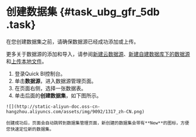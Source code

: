# 创建数据集 {#task_ubg_gfr_5db .task}

在您创建数据集之前，请确保数据源已经成功添加或上传。

更多关于数据源的添加和导入，请参阅[新建云数据源](intl.zh-CN/快速入门/数据建模/管理数据源/新建云数据源.md#)、[新建自建数据库下的数据源](intl.zh-CN/快速入门/数据建模/管理数据源/新建自建数据库下的数据源.md#)和[上传本地文件](intl.zh-CN/快速入门/数据建模/管理数据源/上传本地文件.md#)。

1.   登录Quick BI控制台。 
2.   单击**数据源**，进入数据源管理页面。 
3.   在页面右侧，选择一张数据表。 
4.   单击后面的**创建数据集**，如下图所示。 

    ![](http://static-aliyun-doc.oss-cn-hangzhou.aliyuncs.com/assets/img/9092/1317_zh-CN.png)

    创建成功后，页面会自动跳转到数据集管理页面，新创建的数据集会带有**New**的图标，方便您快速定位新的数据集。


